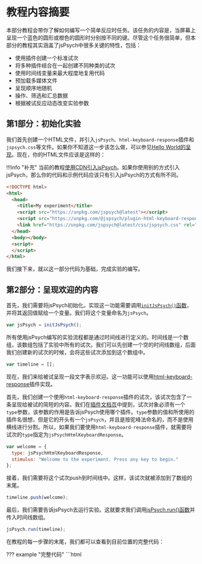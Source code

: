 # 教程内容摘要

本部分教程会带你了解如何编写一个简单反应时任务。该任务的内容是，当屏幕上呈现一个蓝色的圆形或橙色的圆形时分别按不同的键。尽管这个任务很简单，但本部分的教程其实涵盖了jsPsych中很多关键的特性，包括：

* 使用插件创建一个标准试次
* 将多种插件结合在一起创建不同种类的试次
* 使用时间线变量来最大程度地复用代码
* 预加载多媒体文件
* 呈现顺序地随机
* 操作、筛选和汇总数据
* 根据被试反应动态改变实验参数

## 第1部分：初始化实验

我们首先创建一个HTML文件，并引入`jsPsych`、`html-keyboard-response`插件和`jspsych.css`等文件。如果你不知道这一步该怎么做，可以参见[Hello World的呈现](hello-world.md)。现在，你的HTML文件应该是这样的：

!!!info "补充"
    当前的教程[使用CDN引入jsPsych](hello-world.md#1cdn)。如果你使用别的方式引入jsPsych，那么你的代码和示例代码应该只有引入jsPsych的方式有所不同。

```html
<!DOCTYPE html>
<html>
  <head>
    <title>My experiment</title>
    <script src="https://unpkg.com/jspsych@latest"></script>
    <script src="https://unpkg.com/@jspsych/plugin-html-keyboard-response@latest"></script>
    <link href="https://unpkg.com/jspsych@latest/css/jspsych.css" rel="stylesheet" type="text/css" />
  </head>
  <body></body>
  <script>
  </script>
</html>
```

我们接下来，就以这一部分代码为基础，完成实验的编写。

## 第2部分：呈现欢迎的内容

首先，我们需要将jsPsych初始化。实现这一功能需要调用[`initJsPsych()`函数](../reference/jspsych.md#initjspsych)，并将其返回值赋给一个变量。我们将这个变量命名为`jsPsych`。

```javascript
var jsPsych = initJsPsych();
```

所有使用jsPsych编写的实验流程都是通过时间线进行定义的。时间线是一个数组，该数组包括了实验中所有的试次。我们可以先创建一个空的时间线数组，后面我们创建新的试次的时候，会将这些试次添加到这个数组中。

```javascript
var timeline = [];
```

现在，我们来给被试呈现一段文字表示欢迎。这一功能可以使用[html-keyboard-response](../plugins/html-keyboard-response.md)插件实现。

首先，我们创建一个使用`html-keyboard-response`插件的试次，该试次包含了一条呈现给被试的简短的内容。我们在[插件文档页](../overview/plugins.md)中提到，试次对象必须有一个`type`参数，该参数的作用是告诉jsPsych使用哪个插件。`type`参数的值和所使用的插件名很想，但是它的开头有一个`jsPsych`，并且是按驼峰法命名的，而不是使用横线进行分割。所以，如果我们要使用`html-keyboard-response`插件，就需要将试次的`type`指定为`jsPsychHtmlKeyboardResponse`。

```javascript
var welcome = {
  type: jsPsychHtmlKeyboardResponse,
  stimulus: "Welcome to the experiment. Press any key to begin."
};
```

接着，我们需要将这个试次push到时间线中。这样，该试次就被添加到了数组的末尾。

```javascript
timeline.push(welcome);
```

最后，我们需要告诉jsPsych去运行实验。这就要求我们调用[jsPsych.run()函数](../reference/jspsych.md#jspsychrun)并传入时间线数组。

```javascript
jsPsych.run(timeline);
```
在教程的每一步骤的末尾，我们都可以查看到目前位置的完整代码：

??? example "完整代码"
    ```html
    <!DOCTYPE html>
    <html>
      <head>
        <title>My experiment</title>
        <script src="https://unpkg.com/jspsych@latest"></script>
        <script src="https://unpkg.com/@jspsych/plugin-html-keyboard-response@latest"></script>
        <link href="https://unpkg.com/jspsych@latest/css/jspsych.css" rel="stylesheet" type="text/css" />
      </head>
      <body></body>
      <script>
        
        /* initialize jsPsych */
        var jsPsych = initJsPsych();

        /* create timeline */
        var timeline = [];

        /* define welcome message trial */
        var welcome = {
          type: jsPsychHtmlKeyboardResponse,
          stimulus: "Welcome to the experiment. Press any key to begin."
        };
        timeline.push(welcome);

        /* start the experiment */
        jsPsych.run(timeline);

      </script>
    </html>
    ```

## 第3部分：呈现指导语

我们可以按照第2部分的方式，再创建一个`html-keyboard-response`试次，用来给被试呈现指导语。不过有所不同的是，在这个试次中，我们会使用到HTML格式的字符串来控制指导与的呈现，并且我们会指定`post_trial_gap`参数，使得指导语呈现结束后经过2秒，才会进入下一个试次。

试次定义如下：

```javascript
var instructions = {
  type: jsPsychHtmlKeyboardResponse,
  stimulus: `
    <p>In this experiment, a circle will appear in the center 
    of the screen.</p><p>If the circle is <strong>blue</strong>, 
    press the letter F on the keyboard as fast as you can.</p>
    <p>If the circle is <strong>orange</strong>, press the letter J 
    as fast as you can.</p>
    <div style='width: 700px;'>
    <div style='float: left;'><img src='img/blue.png'></img>
    <p class='small'><strong>Press the F key</strong></p></div>
    <div style='float: right;'><img src='img/orange.png'></img>
    <p class='small'><strong>Press the J key</strong></p></div>
    </div>
    <p>Press any key to begin.</p>
  `,
  post_trial_gap: 2000
};
```

!!!tip "小贴士"
    JavaScript中，定义`字符串`的方式有3种。我们可以使用单引号`'`、双引号`"`、或者反引号`` ` ``。使用反引号创建字符串相比于其他两种方式的优势在于，我们可以把字符串写成多行的形式，且可以使用[模板字符串](https://developer.mozilla.org/en-US/docs/Web/JavaScript/Reference/Template_literals)来更方便地将变量引入到字符串种。这两大优势在创建较长的HTML字符串的时候尤为突出。

我们可以看到，上面的HTML种包含了`<img>`标签，用于呈现实验刺激。我们需要下载这两张图片。右键点击下方的图片并选择*图片另存为...*，然后将保存的图片放到实验项目所在文件夹下的`img`文件夹中。

![blue circle](../img/blue.png)
![orange circle](../img/orange.png)

不要忘了把这个试次添加到时间线中：

```javascript
timeline.push(instructions);
```

??? example "完整代码"

    ```html
    <!DOCTYPE html>
    <html>
      <head>
        <title>My experiment</title>
        <script src="https://unpkg.com/jspsych@latest"></script>
        <script src="https://unpkg.com/@jspsych/plugin-html-keyboard-response@latest"></script>
        <link href="https://unpkg.com/jspsych@latest/css/jspsych.css" rel="stylesheet" type="text/css" />
      </head>
      <body></body>
      <script>

        /* initialize jsPsych */
        var jsPsych = initJsPsych();

        /* create timeline */
        var timeline = [];

        /* define welcome message trial */
        var welcome = {
          type: jsPsychHtmlKeyboardResponse,
          stimulus: "Welcome to the experiment. Press any key to begin."
        };
        timeline.push(welcome);

        /* define instructions trial */
        var instructions = {
          type: jsPsychHtmlKeyboardResponse,
          stimulus: `
            <p>In this experiment, a circle will appear in the center 
            of the screen.</p><p>If the circle is <strong>blue</strong>, 
            press the letter F on the keyboard as fast as you can.</p>
            <p>If the circle is <strong>orange</strong>, press the letter J 
            as fast as you can.</p>
            <div style='width: 700px;'>
            <div style='float: left;'><img src='img/blue.png'></img>
            <p class='small'><strong>Press the F key</strong></p></div>
            <div style='float: right;'><img src='img/orange.png'></img>
            <p class='small'><strong>Press the J key</strong></p></div>
            </div>
            <p>Press any key to begin.</p>
          `,
          post_trial_gap: 2000
        };
        timeline.push(instructions);

        /* start the experiment */
        jsPsych.run(timeline);

      </script>
    </html>
    ```

## 第4部分：呈现刺激并记录被试反应

呈现刺激和呈现指导语是一个道理，只不过我们现在要呈现的是图片，而不是文字或HTML。因此，现在需要用到另一个插件——`image-keyboard-response`。我们先来通过`<script>`标签将这个插件添加进来。

```html hl_lines="5"
<head>
  <title>My experiment</title>
  <script src="https://unpkg.com/jspsych@latest"></script>
  <script src="https://unpkg.com/@jspsych/plugin-html-keyboard-response@latest"></script>
  <script src="https://unpkg.com/@jspsych/plugin-image-keyboard-response@latest"></script>
  <link href="https://unpkg.com/jspsych@latest/css/jspsych.css" rel="stylesheet" type="text/css" />
</head>
```

现在，我们先将每张图片呈现一次。插件的`stimulus`参数用于指定所使用的图片文件的路径，`choices`属性指有效的按键。这里，我们规定只有'f'和'j'键是有效的按键。

```javascript
var blue_trial = {
  type: jsPsychImageKeyboardResponse,
  stimulus: 'img/blue.png',
  choices: ['f', 'j']
};

var orange_trial = {
  type: jsPsychImageKeyboardResponse,
  stimulus: 'img/orange.png',
  choices: ['f', 'j']
};
```

和前面一样，需要将这个试次添加到时间线当中。

```javascript
timeline.push(blue_trial, orange_trial);
```

??? example "完整代码"

    ```html
    <!DOCTYPE html>
    <html>
      <head>
        <title>My experiment</title>
        <script src="https://unpkg.com/jspsych@latest"></script>
        <script src="https://unpkg.com/@jspsych/plugin-html-keyboard-response@latest"></script>
        <script src="https://unpkg.com/@jspsych/plugin-image-keyboard-response@latest"></script>
        <link href="https://unpkg.com/jspsych@latest/css/jspsych.css" rel="stylesheet" type="text/css" />
      </head>
      <body></body>
      <script>

        /* initialize jsPsych */
        var jsPsych = initJsPsych();

        /* create timeline */
        var timeline = [];

        /* define welcome message trial */
        var welcome = {
          type: jsPsychHtmlKeyboardResponse,
          stimulus: "Welcome to the experiment. Press any key to begin."
        };
        timeline.push(welcome);

        /* define instructions trial */
        var instructions = {
          type: jsPsychHtmlKeyboardResponse,
          stimulus: `
            <p>In this experiment, a circle will appear in the center 
            of the screen.</p><p>If the circle is <strong>blue</strong>, 
            press the letter F on the keyboard as fast as you can.</p>
            <p>If the circle is <strong>orange</strong>, press the letter J 
            as fast as you can.</p>
            <div style='width: 700px;'>
            <div style='float: left;'><img src='img/blue.png'></img>
            <p class='small'><strong>Press the F key</strong></p></div>
            <div style='float: right;'><img src='img/orange.png'></img>
            <p class='small'><strong>Press the J key</strong></p></div>
            </div>
            <p>Press any key to begin.</p>
          `,
          post_trial_gap: 2000
        };
        timeline.push(instructions);

        /* define test trials */
        var blue_trial = {
          type: jsPsychImageKeyboardResponse,
          stimulus: 'img/blue.png',
          choices: ['f', 'j']
        };

        var orange_trial = {
          type: jsPsychImageKeyboardResponse,
          stimulus: 'img/orange.png',
          choices: ['f', 'j']
        };

        timeline.push(blue_trial, orange_trial);

        /* start the experiment */
        jsPsych.run(timeline);

      </script>
    </html>
    ```

## 第5部分：预加载多媒体文件

当我们在实验中使用多媒体文件 (图片、音频、视频)时，应该在使用之前进行预加载，即，浏览器会在用到这些文件前将它们下载好，这样就不会在试次中用到这些资源时因为还需要下载它们而造成延迟了。

现在，我们来使用[预加载插件](../plugins/preload.md)来预加载这两张图片。[多媒体文件预加载部分](../overview/media-preloading.md)会对这个插件的各个选项进行更详尽的讲解，但现在，我们就只把需要预加载的文件列表传入这个插件。

首先，我们在`<head>`标签内将插件引入。

```html hl_lines="6"
<head>
  <title>My experiment</title>
  <script src="https://unpkg.com/jspsych@latest"></script>
  <script src="https://unpkg.com/@jspsych/plugin-html-keyboard-response@latest"></script>
  <script src="https://unpkg.com/@jspsych/plugin-image-keyboard-response@latest"></script>
  <script src="https://unpkg.com/@jspsych/plugin-preload@latest"></script>
  <link href="https://unpkg.com/jspsych@latest/css/jspsych.css" rel="stylesheet" type="text/css" />
</head>
```

这个试次需要放在实验的最前面，所以需要将这段代码添加到`welcome`试次前。

```js
var preload = {
  type: jsPsychPreload,
  images: ['img/blue.png', 'img/orange.png']
};
```

和前面一样，需要将这个试次添加到时间线当中。

```js
timeline.push(preload);
```

??? example "完整代码"

    ```html
    <!DOCTYPE html>
    <html>
      <head>
        <title>My experiment</title>
        <script src="https://unpkg.com/jspsych@latest"></script>
        <script src="https://unpkg.com/@jspsych/plugin-html-keyboard-response@latest"></script>
        <script src="https://unpkg.com/@jspsych/plugin-image-keyboard-response@latest"></script>
        <script src="https://unpkg.com/@jspsych/plugin-preload@latest"></script>
        <link href="https://unpkg.com/jspsych@latest/css/jspsych.css" rel="stylesheet" type="text/css" />
      </head>
      <body></body>
      <script>

        /* initialize jsPsych */
        var jsPsych = initJsPsych();

        /* create timeline */
        var timeline = [];

        /* preload images */
        var preload = {
          type: jsPsychPreload,
          images: ['img/blue.png', 'img/orange.png']
        };
        timeline.push(preload);

        /* define welcome message trial */
        var welcome = {
          type: jsPsychHtmlKeyboardResponse,
          stimulus: "Welcome to the experiment. Press any key to begin."
        };
        timeline.push(welcome);

        /* define instructions trial */
        var instructions = {
          type: jsPsychHtmlKeyboardResponse,
          stimulus: `
            <p>In this experiment, a circle will appear in the center 
            of the screen.</p><p>If the circle is <strong>blue</strong>, 
            press the letter F on the keyboard as fast as you can.</p>
            <p>If the circle is <strong>orange</strong>, press the letter J 
            as fast as you can.</p>
            <div style='width: 700px;'>
            <div style='float: left;'><img src='img/blue.png'></img>
            <p class='small'><strong>Press the F key</strong></p></div>
            <div style='float: right;'><img src='img/orange.png'></img>
            <p class='small'><strong>Press the J key</strong></p></div>
            </div>
            <p>Press any key to begin.</p>
          `,
          post_trial_gap: 2000
        };
        timeline.push(instructions);

        /* define test trials */
        var blue_trial = {
          type: jsPsychImageKeyboardResponse,
          stimulus: 'img/blue.png',
          choices: ['f', 'j']
        };

        var orange_trial = {
          type: jsPsychImageKeyboardResponse,
          stimulus: 'img/orange.png',
          choices: ['f', 'j']
        };
        timeline.push(blue_trial, orange_trial);

        /* start the experiment */
        jsPsych.run(timeline);

      </script>
    </html>
    ```

## 第6部分：时间线变量

在一个完整的实验中，可不能只有两个试次。如果要添加更多的试次，可以创建多个对象并添加到时间线中，也可以使用更高效的方式——时间线变量。

可以看到，呈现蓝色和橙色圆的试次的参数十分相似，唯一的不同之处在于呈现的图片文件。如果使用了时间线变量，就可以只定义一个呈现刺激的试次，然后不断复用，每次使用不同的参数。下面的例子中，我们可以看到，对于当前这种简单的实验，使用时间线变量也可以显著减少代码量。

首先，我们创建数组，将实验中要用到的试次放进去。现在这个实验只有两个试次——蓝色和橙色。

```javascript
var test_stimuli = [
  { stimulus: "img/blue.png"},
  { stimulus: "img/orange.png"}
];
```

然后，我们在显示蓝色或橙色的圆形以外，再在试次间呈现一个注视点 (+)。通过设置`html-keyboard-response`插件的`trial_duration`参数 (试次持续的时间)并将`choices`参数设置为`NO_KEYS` (所有按键均为无效案按键)，就可以让注视点呈现固定时长。

```javascript
var fixation = {
  type: jsPsychHtmlKeyboardResponse,
  stimulus: '<div style="font-size:60px;">+</div>',
  choices: "NO_KEYS",
  trial_duration: 1000,
};
```

我们再添加一个`image-keyboard-response`插件来显示刺激，不过这一次，我们用`jsPsych.timelineVariable()`函数来指定`stimulus`参数，jsPsych会从时间线变量中选取并对此赋值。

```javascript
var test = {
  type: jsPsychImageKeyboardResponse,
  stimulus: jsPsych.timelineVariable('stimulus'),
  choices: ['f', 'j']
}
```

为了让jsPsych知道调用`jsPsych.timelineVariable()`的时候是要从`test_stimuli`数组中取值，我们还需要创建一条新的时间线，并为其添加`timeline_variables`属性。

```javascript
var test_procedure = {
  timeline: [fixation, test],
  timeline_variables: test_stimuli
}
```

我们需要将`test_procedure`添加到主时间线，即`timeline`数组中，而`fixation`和`test`则不需要添加，因为我们已经把它们添加到`test_procedure`时间线中了。

```javascript
timeline.push(test_procedure);
```

当实验来到`test_procedure`这里时，jsPsych会根据`test_stimuli`数组的长度决定运行`test_procedure`时间线的次数 (当前实验中是2次)。第一次运行时，jsPsych会使用时间线变量中的第一个值 (蓝色)，第二次运行时则会使用第二个值 (橙色)。注意，呈现橙色圆和蓝色圆之前都会显示注视点，因为`timeline_variables`数组中每有一个值，都会将`test_procedure`的时间线完整重复一次。

??? example "完整代码"

    ```html
    <!DOCTYPE html>
    <html>
      <head>
        <title>My experiment</title>
        <script src="https://unpkg.com/jspsych@latest"></script>
        <script src="https://unpkg.com/@jspsych/plugin-html-keyboard-response@latest"></script>
        <script src="https://unpkg.com/@jspsych/plugin-image-keyboard-response@latest"></script>
        <script src="https://unpkg.com/@jspsych/plugin-preload@latest"></script>
        <link href="https://unpkg.com/jspsych@latest/css/jspsych.css" rel="stylesheet" type="text/css" />
      </head>
      <body></body>
      <script>

        /* initialize jsPsych */
        var jsPsych = initJsPsych();

        /* create timeline */
        var timeline = [];

        /* preload images */
        var preload = {
          type: jsPsychPreload,
          images: ['img/blue.png', 'img/orange.png']
        }
        timeline.push(preload);

        /* define welcome message trial */
        var welcome = {
          type: jsPsychHtmlKeyboardResponse,
          stimulus: "Welcome to the experiment. Press any key to begin."
        };
        timeline.push(welcome);

        /* define instructions trial */
        var instructions = {
          type: jsPsychHtmlKeyboardResponse,
          stimulus: `
            <p>In this experiment, a circle will appear in the center 
            of the screen.</p><p>If the circle is <strong>blue</strong>, 
            press the letter F on the keyboard as fast as you can.</p>
            <p>If the circle is <strong>orange</strong>, press the letter J 
            as fast as you can.</p>
            <div style='width: 700px;'>
            <div style='float: left;'><img src='img/blue.png'></img>
            <p class='small'><strong>Press the F key</strong></p></div>
            <div style='float: right;'><img src='img/orange.png'></img>
            <p class='small'><strong>Press the J key</strong></p></div>
            </div>
            <p>Press any key to begin.</p>
          `,
          post_trial_gap: 2000
        };
        timeline.push(instructions);

        /* define trial stimuli array for timeline variables */
        var test_stimuli = [
          { stimulus: "img/blue.png"},
          { stimulus: "img/orange.png"}
        ];

        /* define fixation and test trials */
        var fixation = {
          type: jsPsychHtmlKeyboardResponse,
          stimulus: '<div style="font-size:60px;">+</div>',
          choices: "NO_KEYS",
          trial_duration: 1000,
        };

        var test = {
          type: jsPsychImageKeyboardResponse,
          stimulus: jsPsych.timelineVariable('stimulus'),
          choices: ['f', 'j']
        };

        /* define test procedure */
        var test_procedure = {
          timeline: [fixation, test],
          timeline_variables: test_stimuli
        };
        timeline.push(test_procedure);

        /* start the experiment */
        jsPsych.run(timeline);

      </script>
    </html>
    ```

## 第7部分：为添加了时间线变量的时间线设置参数

现在，我们的实验只有两个试次，而且每次实验中刺激的呈现顺序还是固定不变的。而在使用时间线变量的时候，我们可以对试次进行随机或多次重复。如果需要随机，可以对指定了`timeline_variables`属性的那个对象设置`randomie_order: true`。

```javascript
var test_procedure = {
  timeline: [fixation, test],
  timeline_variables: test_stimuli,
  randomize_order: true
};
```

我们还可以通过设置`repetitions`参数来延长实验。这一参数的作用是指定`timeline_variables`数组的重复次数。例如，如果我们设置`repetitiosn: 5`，则实验会将`timeline_variables`数组重复5次，因而，实验共有10个试次。

```javascript
var test_procedure = {
  timeline: [fixation, test],
  timeline_variables: test_stimuli,
  randomize_order: true,
  repetitions: 5
};
```

??? info "补充：时间线变量的随机"
    在子时间线中，当`randomize_order`为`true`且`repetitions`大于1时，每次循环的时候会对试次顺序重新随机。这意味着子时间线中所有试次的随机是有不足的。

    例如，如果`timeline_variables`中一个试次对应一个刺激，那么同一刺激可能连续出现两次（前一次循环的结尾和下一次循环的开始），但不会连续出现超过两次，无论`repetitions`是多少。

    如果你想要在所有试次中重复`timeline_variables`，可以将`sample`设置为`fixed-repetitions`，此时jsPsych会将几次`timeline_variables`的循环全部放到一个大的数组中，然后整个进行随机。你可以在[时间线变量部分的文档](../overview/timeline.md#_5)了解更多关于随机、重复、取样的内容。


??? example "完整代码"

    ```html
    <!DOCTYPE html>
    <html>
      <head>
        <title>My experiment</title>
        <script src="https://unpkg.com/jspsych@latest"></script>
        <script src="https://unpkg.com/@jspsych/plugin-html-keyboard-response@latest"></script>
        <script src="https://unpkg.com/@jspsych/plugin-image-keyboard-response@latest"></script>
        <script src="https://unpkg.com/@jspsych/plugin-preload@latest"></script>
        <link href="https://unpkg.com/jspsych@latest/css/jspsych.css" rel="stylesheet" type="text/css" />
      </head>
      <body></body>
      <script>

        /* initialize jsPsych */
        var jsPsych = initJsPsych();

        /* create timeline */
        var timeline = [];

        /* preload images */
        var preload = {
          type: jsPsychPreload,
          images: ['img/blue.png', 'img/orange.png']
        };
        timeline.push(preload);

        /* define welcome message trial */
        var welcome = {
          type: jsPsychHtmlKeyboardResponse,
          stimulus: "Welcome to the experiment. Press any key to begin."
        };
        timeline.push(welcome);

        /* define instructions trial */
        var instructions = {
          type: jsPsychHtmlKeyboardResponse,
          stimulus: `
            <p>In this experiment, a circle will appear in the center 
            of the screen.</p><p>If the circle is <strong>blue</strong>, 
            press the letter F on the keyboard as fast as you can.</p>
            <p>If the circle is <strong>orange</strong>, press the letter J 
            as fast as you can.</p>
            <div style='width: 700px;'>
            <div style='float: left;'><img src='img/blue.png'></img>
            <p class='small'><strong>Press the F key</strong></p></div>
            <div style='float: right;'><img src='img/orange.png'></img>
            <p class='small'><strong>Press the J key</strong></p></div>
            </div>
            <p>Press any key to begin.</p>
          `,
          post_trial_gap: 2000
        };
        timeline.push(instructions);

        /* define trial stimuli array for timeline variables */
        var test_stimuli = [
          { stimulus: "img/blue.png"},
          { stimulus: "img/orange.png"}
        ];

        /* define fixation and test trials */
        var fixation = {
          type: jsPsychHtmlKeyboardResponse,
          stimulus: '<div style="font-size:60px;">+</div>',
          choices: "NO_KEYS",
          trial_duration: 1000,
        };

        var test = {
          type: jsPsychImageKeyboardResponse,
          stimulus: jsPsych.timelineVariable('stimulus'),
          choices: ['f', 'j']
        };

        /* define test procedure */
        var test_procedure = {
          timeline: [fixation, test],
          timeline_variables: test_stimuli,
          randomize_order: true,
          repetitions: 5
        };
        timeline.push(test_procedure);

        /* start the experiment */
        jsPsych.run(timeline);

      </script>
    </html>
    ```

## 第8部分：使用函数指定参数

现在的实验还有一处可以改进的地方，那就是注视点的呈现时间。现在，刺激出现的时间是固定的，但是我们可以控制`fixation`试次的`trial_duration`属性来改变这一现状，只不过这样做的难处在于怎么保持现在这种代码结构。我们可以再添加一个时间线变量来控制时长，如`fixation_duration`，也可以选择另一种方案，将`trial_duration`定义为一个函数。如果参数为函数，则jsPsych会在运行到这个试次的时候执行这个函数。这意味着，如果这个函数每次的返回值是随机的，那么每次运行到这个试次时，我们可能会得到不同的参数值。

在当前的代码中，我们需要用到jsPsych内置的随机方法，参见[jsPsych.randomization模块](../reference/jspsych-randomization.md)。`jsPsych.randomization.sampleWithoutReplacement()`方法会从数组中无重复地随机抽取 *N* 个元素组成一个新的数组。

```javascript
var fixation = {
  type: jsPsychHtmlKeyboardResponse,
  stimulus: '<div style="font-size:60px;">+</div>',
  choices: "NO_KEYS",
  trial_duration: function(){
    return jsPsych.randomization.sampleWithoutReplacement([250, 500, 750, 1000, 1250, 1500, 1750, 2000], 1)[0];
  }
}
```

上面的代码中，我们把`fixation`中原本的`trial_duration: 1000`参数替换成了一个函数。函数里，我们从数组`[250, 500, 750, 1000, 1250, 1500, 1750, 2000]`中随机抽取1个元素 (传入`jsPsych.randomization.sampleWithoutReplacement`的第二个参数)。`jsPsych.randomization.sampleWithoutReplacement`的返回值是一个长度为1的数组，所以我们还需要加上`[0]`来获取随机抽取的元素的值。

??? example "完整代码"

    ```html
    <!DOCTYPE html>
    <html>
      <head>
        <title>My experiment</title>
        <script src="jspsych-6.3.0/jspsych.js"></script>
        <script src="jspsych-6.3.0/plugins/jspsych-html-keyboard-response.js"></script>
        <script src="jspsych-6.3.0/plugins/jspsych-image-keyboard-response.js"></script>
        <script src="jspsych-6.3.0/plugins/jspsych-preload.js"></script>
        <link href="jspsych-6.3.0/css/jspsych.css" rel="stylesheet" type="text/css">
      </head>
      <body></body>
      <script>

        /* initialize jsPsych */
        var jsPsych = initJsPsych();

        /* create timeline */
        var timeline = [];

        /* preload images */
        var preload = {
          type: jsPsychPreload,
          images: ['img/blue.png', 'img/orange.png']
        }
        timeline.push(preload);

        /* define welcome message trial */
        var welcome = {
          type: jsPsychHtmlKeyboardResponse,
          stimulus: "Welcome to the experiment. Press any key to begin."
        };
        timeline.push(welcome);

        /* define instructions trial */
        var instructions = {
          type: jsPsychHtmlKeyboardResponse,
          stimulus: `
            <p>In this experiment, a circle will appear in the center 
            of the screen.</p><p>If the circle is <strong>blue</strong>, 
            press the letter F on the keyboard as fast as you can.</p>
            <p>If the circle is <strong>orange</strong>, press the letter J 
            as fast as you can.</p>
            <div style='width: 700px;'>
            <div style='float: left;'><img src='img/blue.png'></img>
            <p class='small'><strong>Press the F key</strong></p></div>
            <div style='float: right;'><img src='img/orange.png'></img>
            <p class='small'><strong>Press the J key</strong></p></div>
            </div>
            <p>Press any key to begin.</p>
          `,
          post_trial_gap: 2000
        };
        timeline.push(instructions);

        /* define trial stimuli array for timeline variables */
        var test_stimuli = [
          { stimulus: "img/blue.png"},
          { stimulus: "img/orange.png"}
        ];

        /* define fixation and test trials */
        var fixation = {
          type: jsPsychHtmlKeyboardResponse,
          stimulus: '<div style="font-size:60px;">+</div>',
          choices: "NO_KEYS",
          trial_duration: function(){
            return jsPsych.randomization.sampleWithoutReplacement([250, 500, 750, 1000, 1250, 1500, 1750, 2000], 1)[0];
          }
        };

        var test = {
          type: jsPsychImageKeyboardResponse,
          stimulus: jsPsych.timelineVariable('stimulus'),
          choices: ['f', 'j']
        };

        /* define test procedure */
        var test_procedure = {
          timeline: [fixation, test],
          timeline_variables: test_stimuli,
          randomize_order: true,
          repetitions: 5
        };
        timeline.push(test_procedure);

        /* start the experiment */
        jsPsych.run(timeline);

      </script>
    </html>
    ```

## 第9部分：呈现数据

现在这个简单的实验已经成型了，可以来看一看收集的数据了。jsPsych内置了[`jsPsych.data.displayData()`函数](../reference/jspsych-data.md#jspsychdatadisplaydata)，在debug的时候非常有用。该函数会清空屏幕上的内容，并显示实验进行到当前阶段所收集到的原始数据。我们在真正开展实验的时候，这个功能并没有什么用处，但是在开发阶段，用这个功能去查看收集到的数据还是很好用的。

如果想让`displayData`函数在实验结束时运行一次，可以使用[`on_finish`回调函数](../overview/events.md#on_finish-experiment)。该函数会自动在实验中所有试次结束后执行一次。我们可以在通过`initJsPsych`方法初始化jsPsych的时候设置这个函数。

```javascript
var jsPsych = initJsPsych({
  on_finish: function() {
    jsPsych.data.displayData();
  }
});
```

??? example "完整代码"

    ```html
    <!DOCTYPE html>
    <html>
      <head>
        <title>My experiment</title>
        <script src="https://unpkg.com/jspsych@latest"></script>
        <script src="https://unpkg.com/@jspsych/plugin-html-keyboard-response@latest"></script>
        <script src="https://unpkg.com/@jspsych/plugin-image-keyboard-response@latest"></script>
        <script src="https://unpkg.com/@jspsych/plugin-preload@latest"></script>
        <link href="https://unpkg.com/jspsych@latest/css/jspsych.css" rel="stylesheet" type="text/css" />
      </head>
      <body></body>
      <script>

        /* initialize jsPsych */
        var jsPsych = initJsPsych({
          on_finish: function() {
            jsPsych.data.displayData();
          }
        });

        /* create timeline */
        var timeline = [];

        /* preload images */
        var preload = {
          type: jsPsychPreload,
          images: ['img/blue.png', 'img/orange.png']
        };
        timeline.push(preload);

        /* define welcome message trial */
        var welcome = {
          type: jsPsychHtmlKeyboardResponse,
          stimulus: "Welcome to the experiment. Press any key to begin."
        };
        timeline.push(welcome);

        /* define instructions trial */
        var instructions = {
          type: jsPsychHtmlKeyboardResponse,
          stimulus: `
            <p>In this experiment, a circle will appear in the center 
            of the screen.</p><p>If the circle is <strong>blue</strong>, 
            press the letter F on the keyboard as fast as you can.</p>
            <p>If the circle is <strong>orange</strong>, press the letter J 
            as fast as you can.</p>
            <div style='width: 700px;'>
            <div style='float: left;'><img src='img/blue.png'></img>
            <p class='small'><strong>Press the F key</strong></p></div>
            <div style='float: right;'><img src='img/orange.png'></img>
            <p class='small'><strong>Press the J key</strong></p></div>
            </div>
            <p>Press any key to begin.</p>
          `,
          post_trial_gap: 2000
        };
        timeline.push(instructions);

        /* define trial stimuli array for timeline variables */
        var test_stimuli = [
          { stimulus: "img/blue.png"},
          { stimulus: "img/orange.png"}
        ];

        /* define fixation and test trials */
        var fixation = {
          type: jsPsychHtmlKeyboardResponse,
          stimulus: '<div style="font-size:60px;">+</div>',
          choices: "NO_KEYS",
          trial_duration: function(){
            return jsPsych.randomization.sampleWithoutReplacement([250, 500, 750, 1000, 1250, 1500, 1750, 2000], 1)[0];
          }
        };

        var test = {
          type: jsPsychImageKeyboardResponse,
          stimulus: jsPsych.timelineVariable('stimulus'),
          choices: ['f', 'j']
        };

        /* define test procedure */
        var test_procedure = {
          timeline: [fixation, test],
          timeline_variables: test_stimuli,
          randomize_order: true,
          repetitions: 5
        };
        timeline.push(test_procedure);

        /* start the experiment */
        jsPsych.run(timeline);

      </script>
    </html>
    ```

## 第10部分：添加数据

jsPsych中，所有的试次都可以任意添加额外的数据。这一部分数据会和插件自身记录的数据一起被记录下来，这样，实验者就可以记录除了实验数据以外的、试次相关的属性。

我们什么时候会用到这一特性呢？在这个实验中，如果给所有呈现圆形的试次都标记为`response`试次，在数据处理阶段就可以更方便地筛选出那些关键试次。我们可以这样实现这一功能：

```javascript
var test = {
  type: jsPsychImageKeyboardResponse,
  stimulus: jsPsych.timelineVariable('stimulus'),
  choices: ['f', 'j'],
  data: {
    task: 'response'
  }
};
```

我们还可以给试次添加诸如正确反应这一类属性 (蓝色圆按F，橙色圆按J)。在当前的代码中，是通过时间线变量来控制呈现什么颜色的圆形。所以，如果要根据呈现刺激的不同来给试次添加不同的正确反应，就需要在`test_stimuli`中添加这个正确反应，并在试次的`data`属性中调用`jsPsych.timelineVariable()`函数进行赋值。

我们先给`test_stimuli`中的每个对象添加一个"correct_response"属性并赋值。

```javascript
var test_stimuli = [
  { stimulus: "img/blue.png",  correct_response: 'f'},
  { stimulus: "img/orange.png",  correct_response: 'j'}
];
```

这样，就可以在`test`试次的`data`参数中调用`timelineVariable()`函数来获取各个试次的"correct_response"值。

```javascript
var test = {
  type: jsPsychImageKeyboardResponse,
  stimulus: jsPsych.timelineVariable('stimulus'),
  choices: ['f', 'j'],
  data: {
    task: 'response',
    correct_response: jsPsych.timelineVariable('correct_response')
  }
};
```

我们可能还会需要将呈现注视点的试次标记出来，这样就可以更方便地将这些试次的数据移除

```js
var fixation = {
  type: jsPsychHtmlKeyboardResponse,
  stimulus: '<div style="font-size:60px;">+</div>',
  choices: "NO_KEYS",
  trial_duration: function(){
    return jsPsych.randomization.sampleWithoutReplacement([250, 500, 750, 1000, 1250, 1500, 1750, 2000], 1)[0];
  },
  data: {
    task: 'fixation'
  }
};
```

??? example "完整代码"

    ```html
    <!DOCTYPE html>
    <html>
      <head>
        <title>My experiment</title>
        <script src="https://unpkg.com/jspsych@latest"></script>
        <script src="https://unpkg.com/@jspsych/plugin-html-keyboard-response@latest"></script>
        <script src="https://unpkg.com/@jspsych/plugin-image-keyboard-response@latest"></script>
        <script src="https://unpkg.com/@jspsych/plugin-preload@latest"></script>
        <link href="https://unpkg.com/jspsych@latest/css/jspsych.css" rel="stylesheet" type="text/css" />
      </head>
      <body></body>
      <script>

        /* initialize jsPsych */
        var jsPsych = initJsPsych({
          on_finish: function() {
            jsPsych.data.displayData();
          }
        });

        /* create timeline */
        var timeline = [];

        /* preload images */
        var preload = {
          type: jsPsychPreload,
          images: ['img/blue.png', 'img/orange.png']
        };
        timeline.push(preload);

        /* define welcome message trial */
        var welcome = {
          type: jsPsychHtmlKeyboardResponse,
          stimulus: "Welcome to the experiment. Press any key to begin."
        };
        timeline.push(welcome);

        /* define instructions trial */
        var instructions = {
          type: jsPsychHtmlKeyboardResponse,
          stimulus: `
            <p>In this experiment, a circle will appear in the center 
            of the screen.</p><p>If the circle is <strong>blue</strong>, 
            press the letter F on the keyboard as fast as you can.</p>
            <p>If the circle is <strong>orange</strong>, press the letter J 
            as fast as you can.</p>
            <div style='width: 700px;'>
            <div style='float: left;'><img src='img/blue.png'></img>
            <p class='small'><strong>Press the F key</strong></p></div>
            <div style='float: right;'><img src='img/orange.png'></img>
            <p class='small'><strong>Press the J key</strong></p></div>
            </div>
            <p>Press any key to begin.</p>
          `,
          post_trial_gap: 2000
        };
        timeline.push(instructions);

        /* define trial stimuli array for timeline variables */
        var test_stimuli = [
          { stimulus: "img/blue.png",  correct_response: 'f'},
          { stimulus: "img/orange.png",  correct_response: 'j'}
        ];

        /* define fixation and test trials */
        var fixation = {
          type: jsPsychHtmlKeyboardResponse,
          stimulus: '<div style="font-size:60px;">+</div>',
          choices: "NO_KEYS",
          trial_duration: function(){
            return jsPsych.randomization.sampleWithoutReplacement([250, 500, 750, 1000, 1250, 1500, 1750, 2000], 1)[0];
          },
          data: {
            task: 'fixation'
          }
        };

        var test = {
          type: jsPsychImageKeyboardResponse,
          stimulus: jsPsych.timelineVariable('stimulus'),
          choices: ['f', 'j'],
          data: {
            task: 'response',
            correct_response: jsPsych.timelineVariable('correct_response')
          }
        };

        /* define test procedure */
        var test_procedure = {
          timeline: [fixation, test],
          timeline_variables: test_stimuli,
          randomize_order: true,
          repetitions: 5
        };
        timeline.push(test_procedure);

        /* start the experiment */
        jsPsych.run(timeline);

      </script>
      </html>
    ```

## 第11部分：在实验中操作实验数据

在对试次进行了标记后，分析阶段就可以更方便地判断被试反应是否正确了。

但是，我们也可以在实验运行过程中就把这件事情做了，这样也为事后的分析省了不少时间。

这需要用到试次的`on_finish`事件。我们可以把函数赋给`on_finish`，该函数的传入值为当前试次记录的数据。函数内部可以对这个数据对象进行操作，对该传入参数的改变也应用到jsPsych内部记录的数据上。

下面的示例中，我们会对被试反应是否正确进行判断，并给数据对象添加一个`correct`属性。

```javascript
var test = {
  type: jsPsychImageKeyboardResponse,
  stimulus: jsPsych.timelineVariable('stimulus'),
  choices: ['f', 'j'],
  data: {
    task: 'response',
    correct_response: jsPsych.timelineVariable('correct_response')
  },
  on_finish: function(data){
    data.correct = jsPsych.pluginAPI.compareKeys(data.response, data.correct_response);
  }
};
```

`data.response`的值是被试按的键，我们把这个值和`data.correct_response`值进行比较，并将计算出的结果赋给`data.correct`。

!!!info "补充"
  在这里，我们用到了[jsPsych.pluginAPI.compareKeys](../reference/jspsych-pluginAPI.md#jspsychpluginapicomparekeys)函数来比较`data.response`和`data.correct_response`。之所以使用这个函数，是因为它进行比较既可以是 *大小写敏感* 也可以是 *大小写不敏感*，这取决于[实验的配置](../overview/experiment-options.md)。被试按键的记录是大小写敏感的 (例如，'f'或'F')，但很多时候我们并不在乎被试的按键是大写还是小写的 (所以默认情况下，我们将实验设置中的`case_sensitive`属性设置为`false`)。使用了`jsPsych.pluginAPI.commpareKeys`函数后，即使被试在按键的同时按下了Shift或Caps Lock，jsPsych也能正确记录被试的反应。这个函数仅和键盘按键相关；对于其他类型的反应，如点击按钮，则可以直接将被试反应和正确答案进行比较，例如：
  ```js
  data.correct = data.response === data.correct_response;
  ```

??? example "完整代码"

    ```html
    <!DOCTYPE html>
    <html>
      <head>
        <title>My experiment</title>
        <script src="https://unpkg.com/jspsych@latest"></script>
        <script src="https://unpkg.com/@jspsych/plugin-html-keyboard-response@latest"></script>
        <script src="https://unpkg.com/@jspsych/plugin-image-keyboard-response@latest"></script>
        <script src="https://unpkg.com/@jspsych/plugin-preload@latest"></script>
        <link href="https://unpkg.com/jspsych@latest/css/jspsych.css" rel="stylesheet" type="text/css" />
      </head>
      <body></body>
      <script>

        /* initialize jsPsych */
        var jsPsych = initJsPsych({
          on_finish: function() {
            jsPsych.data.displayData();
          }
        });

        /* create timeline */
        var timeline = [];

        /* preload images */
        var preload = {
          type: jsPsychPreload,
          images: ['img/blue.png', 'img/orange.png']
        };
        timeline.push(preload);

        /* define welcome message trial */
        var welcome = {
          type: jsPsychHtmlKeyboardResponse,
          stimulus: "Welcome to the experiment. Press any key to begin."
        };
        timeline.push(welcome);

        /* define instructions trial */
        var instructions = {
          type: jsPsychHtmlKeyboardResponse,
          stimulus: `
            <p>In this experiment, a circle will appear in the center 
            of the screen.</p><p>If the circle is <strong>blue</strong>, 
            press the letter F on the keyboard as fast as you can.</p>
            <p>If the circle is <strong>orange</strong>, press the letter J 
            as fast as you can.</p>
            <div style='width: 700px;'>
            <div style='float: left;'><img src='img/blue.png'></img>
            <p class='small'><strong>Press the F key</strong></p></div>
            <div style='float: right;'><img src='img/orange.png'></img>
            <p class='small'><strong>Press the J key</strong></p></div>
            </div>
            <p>Press any key to begin.</p>
          `,
          post_trial_gap: 2000
        };
        timeline.push(instructions);

        /* define trial stimuli array for timeline variables */
        var test_stimuli = [
          { stimulus: "img/blue.png",  correct_response: 'f'},
          { stimulus: "img/orange.png",  correct_response: 'j'}
        ];

        /* define fixation and test trials */
        var fixation = {
          type: jsPsychHtmlKeyboardResponse,
          stimulus: '<div style="font-size:60px;">+</div>',
          choices: "NO_KEYS",
          trial_duration: function(){
            return jsPsych.randomization.sampleWithoutReplacement([250, 500, 750, 1000, 1250, 1500, 1750, 2000], 1)[0];
          },
          data: {
            task: 'fixation'
          }
        };

        var test = {
          type: jsPsychImageKeyboardResponse,
          stimulus: jsPsych.timelineVariable('stimulus'),
          choices: ['f', 'j'],
          data: {
            task: 'response',
            correct_response: jsPsych.timelineVariable('correct_response')
          },
          on_finish: function(data){
            data.correct = jsPsych.pluginAPI.compareKeys(data.response, data.correct_response);
          }
        };

        /* define test procedure */
        var test_procedure = {
          timeline: [fixation, test],
          timeline_variables: test_stimuli,
          randomize_order: true,
          repetitions: 5
        };
        timeline.push(test_procedure);

        /* start the experiment */
        jsPsych.run(timeline);

      </script>
    </html>
    ```

## 第12部分：数据汇总

jsPsych提供了一些用于分析数据的函数，例如计算指定试次的平均反应时。在这一部分，我们就来试着用这些函数，给实验最后添加一个试次，把被试的准确率和平均反应时呈现给他们。

这里用的是`html-keyboard-response`插件。因为呈现的内容是由被试在实验中的表现所决定的，因而我们需要用函数给`stimulus`参数赋值，这个函数的返回值就是需要呈现的文本内容。

!!!info "补充"
  把函数赋值给一个"普通"的参数 (即，所要求的数据类型不是函数的参数)有很多方便之处，因为这样就可以根据被试前面的反应和其他在实验开始时无从得知的信息动态改变参数值。详见[动态参数部分](../overview/dynamic-parameters.md)。

这一部分的代码是这样的：

```js
var debrief_block = {
  type: jsPsychHtmlKeyboardResponse,
  stimulus: function() {

    var trials = jsPsych.data.get().filter({task: 'response'});
    var correct_trials = trials.filter({correct: true});
    var accuracy = Math.round(correct_trials.count() / trials.count() * 100);
    var rt = Math.round(correct_trials.select('rt').mean());

    return `<p>You responded correctly on ${accuracy}% of the trials.</p>
      <p>Your average response time was ${rt}ms.</p>
      <p>Press any key to complete the experiment. Thank you!</p>`;

  }
};
timeline.push(debrief_block);
```

给`trials`变量赋值时，用到了`jsPsych.data.get()`，这个函数的返回值是一个jsPsych数据集，它包含了实验中收集的所有数据。我们可以用`.filter`来选取出`task`属性为`'response'`的试次 (这就体现出了第10部分中对试次进行标记的好处了)。`trials`包含了所有呈现刺激的试次的数据。

我们可以再调用一次`.filter()`来从`trials`数据集中选取出`correct`属性为`true`的试次，从而筛选出被试做出正确反应的试次

计算正确率的时候，我们调用了`.count()`方法来判断正确的试次数和总试次数，并使用了`Math.round()`函数来去除小数点后的位数。

最后，我们对`correct_trials`数据集使用了`.select`方法，选取这些试次的`'rt'`属性，去计算正确反应试次的平均反应时，然后再使用`.mean()`方法来计算平均反应时。

## 完整代码

下面的代码可以在下载的jsPsych的`/examples`文件夹中找到，文件名为`demo-simple-rt-task.html`。

```html
<!DOCTYPE html>
<html>
  <head>
    <title>My experiment</title>
    <script src="https://unpkg.com/jspsych@latest"></script>
    <script src="https://unpkg.com/@jspsych/plugin-html-keyboard-response@latest"></script>
    <script src="https://unpkg.com/@jspsych/plugin-image-keyboard-response@latest"></script>
    <script src="https://unpkg.com/@jspsych/plugin-preload@latest"></script>
    <link href="https://unpkg.com/jspsych@latest/css/jspsych.css" rel="stylesheet" type="text/css" />
  </head>
  <body></body>
  <script>

    /* initialize jsPsych */
    var jsPsych = initJsPsych({
      on_finish: function() {
        jsPsych.data.displayData();
      }
    });

    /* create timeline */
    var timeline = [];

    /* preload images */
    var preload = {
      type: jsPsychPreload,
      images: ['img/blue.png', 'img/orange.png']
    };
    timeline.push(preload);

    /* define welcome message trial */
    var welcome = {
      type: jsPsychHtmlKeyboardResponse,
      stimulus: "Welcome to the experiment. Press any key to begin."
    };
    timeline.push(welcome);

    /* define instructions trial */
    var instructions = {
      type: jsPsychHtmlKeyboardResponse,
      stimulus: `
        <p>In this experiment, a circle will appear in the center 
        of the screen.</p><p>If the circle is <strong>blue</strong>, 
        press the letter F on the keyboard as fast as you can.</p>
        <p>If the circle is <strong>orange</strong>, press the letter J 
        as fast as you can.</p>
        <div style='width: 700px;'>
        <div style='float: left;'><img src='img/blue.png'></img>
        <p class='small'><strong>Press the F key</strong></p></div>
        <div style='float: right;'><img src='img/orange.png'></img>
        <p class='small'><strong>Press the J key</strong></p></div>
        </div>
        <p>Press any key to begin.</p>
      `,
      post_trial_gap: 2000
    };
    timeline.push(instructions);

    /* define trial stimuli array for timeline variables */
    var test_stimuli = [
      { stimulus: "img/blue.png",  correct_response: 'f'},
      { stimulus: "img/orange.png",  correct_response: 'j'}
    ];

    /* define fixation and test trials */
    var fixation = {
      type: jsPsychHtmlKeyboardResponse,
      stimulus: '<div style="font-size:60px;">+</div>',
      choices: "NO_KEYS",
      trial_duration: function(){
        return jsPsych.randomization.sampleWithoutReplacement([250, 500, 750, 1000, 1250, 1500, 1750, 2000], 1)[0];
      },
      data: {
        task: 'fixation'
      }
    };

    var test = {
      type: jsPsychImageKeyboardResponse,
      stimulus: jsPsych.timelineVariable('stimulus'),
      choices: ['f', 'j'],
      data: {
        task: 'response',
        correct_response: jsPsych.timelineVariable('correct_response')
      },
      on_finish: function(data){
        data.correct = jsPsych.pluginAPI.compareKeys(data.response, data.correct_response);
      }
    };

    /* define test procedure */
    var test_procedure = {
      timeline: [fixation, test],
      timeline_variables: test_stimuli,
      repetitions: 5,
      randomize_order: true
    };
    timeline.push(test_procedure);

    /* define debrief */
    var debrief_block = {
      type: jsPsychHtmlKeyboardResponse,
      stimulus: function() {

        var trials = jsPsych.data.get().filter({task: 'response'});
        var correct_trials = trials.filter({correct: true});
        var accuracy = Math.round(correct_trials.count() / trials.count() * 100);
        var rt = Math.round(correct_trials.select('rt').mean());

        return `<p>You responded correctly on ${accuracy}% of the trials.</p>
          <p>Your average response time was ${rt}ms.</p>
          <p>Press any key to complete the experiment. Thank you!</p>`;

      }
    };
    timeline.push(debrief_block);

    /* start the experiment */
    jsPsych.run(timeline);
    
  </script>
</html>
```

